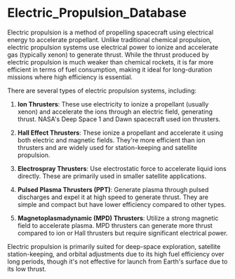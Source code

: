 # Electric_Propulsion_Database

Electric propulsion is a method of propelling spacecraft using electrical energy to accelerate propellant. Unlike traditional chemical propulsion, electric propulsion systems use electrical power to ionize and accelerate gas (typically xenon) to generate thrust. While the thrust produced by electric propulsion is much weaker than chemical rockets, it is far more efficient in terms of fuel consumption, making it ideal for long-duration missions where high efficiency is essential.

There are several types of electric propulsion systems, including:

1. **Ion Thrusters**: These use electricity to ionize a propellant (usually xenon) and accelerate the ions through an electric field, generating thrust. NASA's Deep Space 1 and Dawn spacecraft used ion thrusters.

2. **Hall Effect Thrusters**: These ionize a propellant and accelerate it using both electric and magnetic fields. They're more efficient than ion thrusters and are widely used for station-keeping and satellite propulsion.

3. **Electrospray Thrusters**: Use electrostatic force to accelerate liquid ions directly. These are primarily used in smaller satellite applications.

4. **Pulsed Plasma Thrusters (PPT)**: Generate plasma through pulsed discharges and expel it at high speed to generate thrust. They are simple and compact but have lower efficiency compared to other types.

5. **Magnetoplasmadynamic (MPD) Thrusters**: Utilize a strong magnetic field to accelerate plasma. MPD thrusters can generate more thrust compared to ion or Hall thrusters but require significant electrical power.

Electric propulsion is primarily suited for deep-space exploration, satellite station-keeping, and orbital adjustments due to its high fuel efficiency over long periods, though it's not effective for launch from Earth's surface due to its low thrust.
